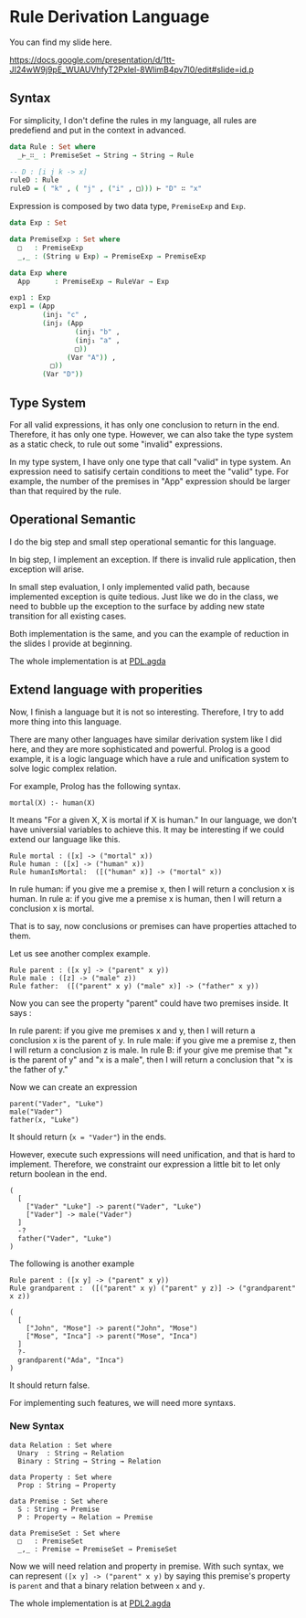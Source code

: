 # Rule Derivation Language

You can find my slide here.

https://docs.google.com/presentation/d/1tt-JI24wW9j9pE_WUAUVhfyT2Pxlel-8WlimB4pv7l0/edit#slide=id.p

## Syntax

For simplicity, I don't define the rules in my language, all rules are predefiend and put in the context in advanced.

```agda
data Rule : Set where
  _⊢_∷_ : PremiseSet → String → String → Rule

-- D : [i j k -> x]
ruleD : Rule
ruleD = ( "k" , ( "j" , ("i" , □))) ⊢ "D" ∷ "x"
```

Expression is composed by two data type, `PremiseExp` and `Exp`.

```agda
data Exp : Set

data PremiseExp : Set where
  □   : PremiseExp
  _,_ : (String ⊎ Exp) → PremiseExp → PremiseExp

data Exp where
  App      : PremiseExp → RuleVar → Exp

exp1 : Exp
exp1 = (App
        (inj₁ "c" ,
        (inj₂ (App
                (inj₁ "b" ,
                (inj₁ "a" ,
                □))
              (Var "A")) ,
          □))
        (Var "D"))
```

## Type System

For all valid expressions, it has only one conclusion to return in the end. Therefore, it has only one type. However, we can also take the type system as a static check, to rule out some "invalid" expressions.

In my type system, I have only one type that call "valid" in type system. An expression need to satisify certain conditions to meet the "valid" type. For example, the number of the premises in "App" expression should be larger than that required by the rule.

## Operational Semantic

I do the big step and small step operational semantic for this language.

In big step, I implement an exception. If there is invalid rule application, then exception will arise.

In small step evaluation, I only implemented valid path, because implemented exception is quite tedious. Just like we do in the class, we need to bubble up the exception to the surface by adding new state transition for all existing cases.

Both implementation is the same, and you can the example of reduction in the slides I provide at beginning.

The whole implementation is at [PDL.agda](./PDL.agda)

## Extend language with properities

Now, I finish a language but it is not so interesting. Therefore, I try to add more thing into this language.

There are many other languages have similar derivation system like I did here, and they are more sophisticated and powerful. Prolog is a good example, it is a logic language which have a rule and unification system to solve logic complex relation.

For example, Prolog has the following syntax.

```
mortal(X) :- human(X)
```

It means "For a given X, X is mortal if X is human." In our language, we don't have universial variables to achieve this. It may be interesting if we could extend our language like this.

```
Rule mortal : ([x] -> ("mortal" x))
Rule human : ([x] -> ("human" x))
Rule humanIsMortal:  ([("human" x)] -> ("mortal" x))
```

In rule human: if you give me a premise x, then I will return a conclusion x is human.
In rule a: if you give me a premise x is human, then I will return a conclusion x is mortal.

That is to say, now conclusions or premises can have properties attached to them.

Let us see another complex example.

```
Rule parent : ([x y] -> ("parent" x y))
Rule male : ([z] -> ("male" z))
Rule father:  ([("parent" x y) ("male" x)] -> ("father" x y))
```

Now you can see the property "parent" could have two premises inside. It says :

In rule parent: if you give me premises x and y, then I will return a conclusion x is the parent of y.
In rule male: if you give me a premise z, then I will return a conclusion z is male.
In rule B: if your give me premise that "x is the parent of y" and "x is a male", then I will return a conclusion that "x is the father of y."

Now we can create an expression

```
parent("Vader", "Luke")
male("Vader")
father(x, "Luke")
```

It should return (`x = "Vader"`) in the ends.

However, execute such expressions will need unification, and that is hard to implement.
Therefore, we constraint our expression a little bit to let only return boolean in the end.

```
(
  [
    ["Vader" "Luke"] -> parent("Vader", "Luke")
    ["Vader"] -> male("Vader")
  ]
  -?
  father("Vader", "Luke")
)
```

The following is another example

```
Rule parent : ([x y] -> ("parent" x y))
Rule grandparent :  ([("parent" x y) ("parent" y z)] -> ("grandparent" x z))

(
  [
    ["John", "Mose"] -> parent("John", "Mose")
    ["Mose", "Inca"] -> parent("Mose", "Inca")
  ]
  ?-
  grandparent("Ada", "Inca")
)
```

It should return false.

For implementing such features, we will need more syntaxs.

### New Syntax

```
data Relation : Set where
  Unary  : String → Relation
  Binary : String → String → Relation

data Property : Set where
  Prop : String → Property

data Premise : Set where
  S : String → Premise
  P : Property → Relation → Premise  

data PremiseSet : Set where
  □   : PremiseSet
  _,_ : Premise → PremiseSet → PremiseSet
```

Now we will need relation and property in premise. With such syntax, we can represent `([x y] -> ("parent" x y)` by saying this premise's property is `parent` and that a binary relation between `x` and `y`.

The whole implementation is at [PDL2.agda](./PDL2.agda)
